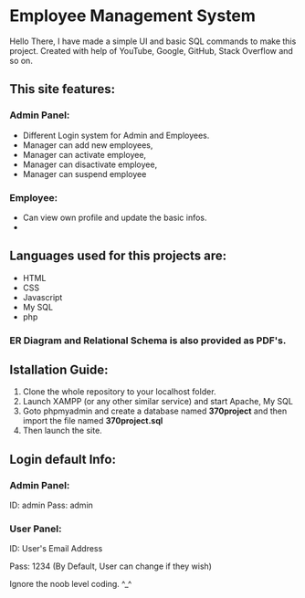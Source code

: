 # Employee Management System 

Hello There, I have made a simple UI and basic SQL commands to make this project.
Created with help of YouTube, Google, GitHub, Stack Overflow and so on. 

## This site features:
### Admin Panel:
* Different Login system for Admin and Employees.
* Manager can add new employees, 
* Manager can activate employee, 
* Manager can disactivate employee, 
* Manager can suspend employee


### Employee:

* Can view own profile and update the basic infos.
*


## Languages used for this projects are:
* HTML
* CSS
* Javascript
* My SQL
* php

### ER Diagram and Relational Schema is also provided as PDF's. 

## Istallation Guide:
1. Clone the whole repository to your localhost folder.
2. Launch XAMPP (or any other similar service) and start Apache, My SQL
3. Goto phpmyadmin and create a database named **370project** and then import the file named **370project.sql**
4. Then launch the site.

## Login  default Info:
### Admin Panel:
ID: admin
Pass: admin

### User Panel:
ID: User's Email Address

Pass: 1234 (By Default, User can change if they wish)


Ignore the noob level coding. ^_^
